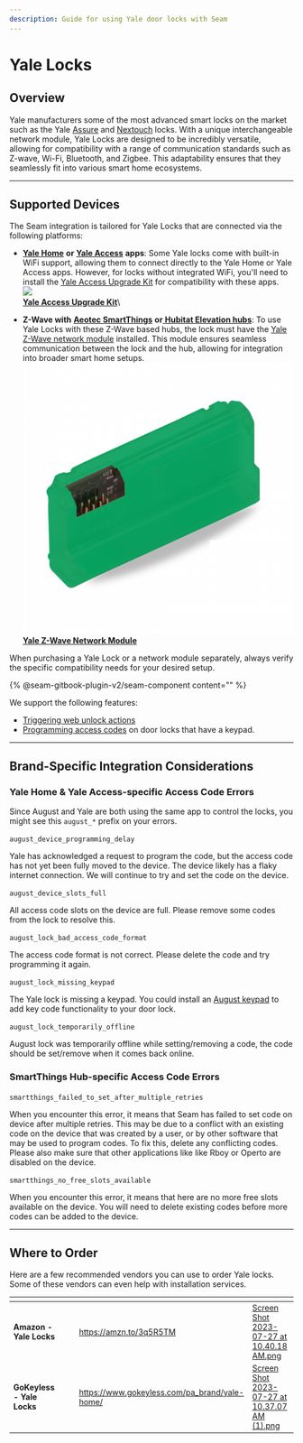 ```yaml
---
description: Guide for using Yale door locks with Seam
---
```


# Yale Locks

## Overview

Yale manufacturers some of the most advanced smart locks on the market such as the Yale [Assure](https://amzn.to/452zo6n) and [Nextouch](https://amzn.to/3DAeRdP) locks. With a unique interchangeable network module, Yale Locks are designed to be incredibly versatile, allowing for compatibility with a range of communication standards such as Z-wave, Wi-Fi, Bluetooth, and Zigbee. This adaptability ensures that they seamlessly fit into various smart home ecosystems.

***

## Supported Devices

The Seam integration is tailored for Yale Locks that are connected via the following platforms:

* [**Yale Home**](https://www.yalehome.com/au/en/products/smart-products/yale-home-app) **or** [**Yale Access**](https://www.yalehome.com/us/en/products/smart-technology/yale-access) **apps**: Some Yale locks come with built-in WiFi support, allowing them to connect directly to the Yale Home or Yale Access apps. However, for locks without integrated WiFi, you'll need to install the [Yale Access Upgrade Kit](https://amzn.to/3OyUVOT) for compatibility with these apps.\
  ![](../.gitbook/assets/d2d0a-yd-accesskit\_ya\_enc1.jpg)\
  [**Yale Access Upgrade Kit**](https://www.amazon.com/Yale-Bluetooth-Upgrade-Assure-Levers/dp/B07GPXN936?hvadid=309748512713\&hvpos=\&hvnetw=g\&hvrand=898690352114198212\&hvpone=\&hvptwo=\&hvqmt=\&hvdev=c\&hvdvcmdl=\&hvlocint=\&hvlocphy=9031939\&hvtargid=pla-628163958927\&psc=1\&linkCode=sl1\&tag=seam0f-20\&linkId=2a3f40625fb6f9267c822adfd793a950\&language=en\_US\&ref\_=as\_li\_ss\_tl)\

* **Z-Wave with** [**Aeotec SmartThings**](https://amzn.to/44OulH1) **or**[ **Hubitat Elevation hubs**](https://amzn.to/3Ki4krc): To use Yale Locks with these Z-Wave based hubs, the lock must have the [Yale Z-Wave network module](https://amzn.to/3DC9nis) installed. This module ensures seamless communication between the lock and the hub, allowing for integration into broader smart home setups.\
  ![](../.gitbook/assets/yale-ayr202-zwv-usa-assure-lock-z-wave-plus-network-module-ayr202-zwv-usa.jpeg)\
  [**Yale Z-Wave Network Module**](https://www.amazon.com/Yale-Z-wave-Module-Electronic-AYR202-ZWV-USA/dp/B07B1G5LR9?crid=1M97DIL3OHT0E\&keywords=yale+z-wave+plus+module\&qid=1690480444\&sprefix=yale+z-wave+plus+module,aps,318\&sr=8-1\&ufe=app\_do:amzn1.fos.f5122f16-c3e8-4386-bf32-63e904010ad0\&linkCode=sl1\&tag=seam0f-20\&linkId=62ce481be465b16a59d4e8e1f69e4965\&language=en\_US\&ref\_=as\_li\_ss\_tl)

When purchasing a Yale Lock or a network module separately, always verify the specific compatibility needs for your desired setup.



{% @seam-gitbook-plugin-v2/seam-component content="<seam-supported-device-table
  endpoint="https://connect.getseam.com"
  client-session-token="seam_cst126DAjfor_2kxn8QAAEUkj3Zu4Nr1Aoauy"
  brands='["yale"]'
/>" %}

We support the following features:

* [Triggering web unlock actions](../api-clients/locks/unlock-a-lock.md)
* [Programming access codes](../products/smart-locks/access-codes/) on door locks that have a keypad.

***

## Brand-Specific Integration Considerations

### Yale Home & Yale Access-specific Access Code Errors

Since August and Yale are both using the same app to control the locks, you might see this `august_*` prefix on your errors.

`august_device_programming_delay`

Yale has acknowledged a request to program the code, but the access code has not yet been fully moved to the device. The device likely has a flaky internet connection. We will continue to try and set the code on the device.

`august_device_slots_full`

All access code slots on the device are full. Please remove some codes from the lock to resolve this.

`august_lock_bad_access_code_format`

The access code format is not correct. Please delete the code and try programming it again.

`august_lock_missing_keypad`

The Yale lock is missing a keypad. You could install an [August keypad](https://amzn.to/3rOdSUN) to add key code functionality to your door lock.

`august_lock_temporarily_offline`

August lock was temporarily offline while setting/removing a code, the code should be set/remove when it comes back online.

### SmartThings Hub-specific Access Code Errors

`smartthings_failed_to_set_after_multiple_retries`

When you encounter this error, it means that Seam has failed to set code on device after multiple retries. This may be due to a conflict with an existing code on the device that was created by a user, or by other software that may be used to program codes. To fix this, delete any conflicting codes. Please also make sure that other applications like like Rboy or Operto are disabled on the device.

`smartthings_no_free_slots_available`

When you encounter this error, it means that here are no more free slots available on the device. You will need to delete existing codes before more codes can be added to the device.

***

## Where to Order

Here are a few recommended vendors you can use to order Yale locks. Some of these vendors can even help with installation services.

<table data-view="cards"><thead><tr><th></th><th></th><th></th><th data-hidden data-card-target data-type="content-ref"></th><th data-hidden data-card-cover data-type="files"></th></tr></thead><tbody><tr><td><strong>Amazon - Yale Locks</strong></td><td></td><td></td><td><a href="https://amzn.to/3q5R5TM">https://amzn.to/3q5R5TM</a></td><td><a href="../.gitbook/assets/Screen Shot 2023-07-27 at 10.40.18 AM.png">Screen Shot 2023-07-27 at 10.40.18 AM.png</a></td></tr><tr><td><strong>GoKeyless - Yale Locks</strong></td><td></td><td></td><td><a href="https://www.gokeyless.com/pa_brand/yale-home/">https://www.gokeyless.com/pa_brand/yale-home/</a></td><td><a href="../.gitbook/assets/Screen Shot 2023-07-27 at 10.37.07 AM (1).png">Screen Shot 2023-07-27 at 10.37.07 AM (1).png</a></td></tr></tbody></table>
